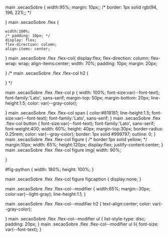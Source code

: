 main .secaoSobre {
    width:95%;
    margin: 10px;;
    /* border: 1px solid rgb(94, 196, 221);; */

}
main .secaoSobre .flex {
    
    width:100%;
    /* padding: 10px; */
    display: flex;
    flex-direction: column;
    align-items: center;
}
main .secaoSobre .flex .flex-col{
    display:flex;
    flex-direction: column;
    flex-wrap: wrap;
    align-items:center;
    width: 70%;
    padding: 10px;
    margin: 20px;
   
 
}
/* main .secaoSobre .flex .flex-col h2 {



} */

main .secaoSobre .flex .flex-col p {
    width: 100%;
    font-size:var(--font-text);
    font-family:'Lato', sans-serif;
    margin-top: 50px;
    margin-bottom: 20px;
    line-height:1.5;
    color: var(--gray-color);
    
}
main .secaoSobre .flex .flex-col span {
    color:#818181;
    line-height:1.5;
    font-size:var(--font-text);
    font-family:'Lato', sans-serif;
}
main .secaoSobre .flex .flex-col button {
    font-size:var(--font-text);
    font-family:'Lato', sans-serif;
    font-weight:400;
    width: 60%;
    height: 40px;
    margin-top:30px;
    border-radius: 0.25rem;
    color: var(--gray-color);
    border: 1px solid #999797;
    outline: 0;
}
main .secaoSobre .flex .flex-col figure {
    /* border:1px solid yellow; */
    margin:10px;
    width: 65%;
    height:120px;
    display:flex;
    justify-content:center;
}
main .secaoSobre .flex .flex-col figure img{
    width: 90%;


}

#fig-python {
    width: 180%;
    height: 100%;
}

main .secaoSobre .flex .flex-col figure figcaption {
    display:none;
}

main .secaoSobre .flex .flex-col--modifier {
    width:65%;
    margin:-30px;
    color:var(--light-gray);
    line-height:1.1;
}

main .secaoSobre .flex .flex-col--modifier h2 {
    text-align:center;
    color: var(--gray-color);
   
}
main .secaoSobre .flex .flex-col--modifier ul {
    list-style-type: disc;
    padding: 20px;
}
main .secaoSobre .flex .flex-col--modifier  ul li{
    font-size: var(--font-text);
}